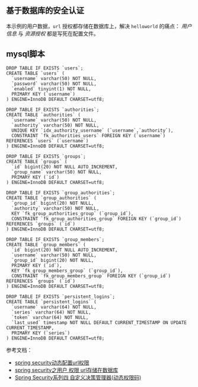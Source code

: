 基于数据库的安全认证
---

本示例的用户数据，`url` 授权都存储在数据库上，解决 `helloworld` 的痛点： *用户信息* 与 *资源授权* 都是写死在配置文件。

mysql脚本
---

```mysql
DROP TABLE IF EXISTS `users`;
CREATE TABLE `users` (
  `username` varchar(50) NOT NULL,
  `password` varchar(50) NOT NULL,
  `enabled` tinyint(1) NOT NULL,
  PRIMARY KEY (`username`)
) ENGINE=InnoDB DEFAULT CHARSET=utf8;

DROP TABLE IF EXISTS `authorities`;
CREATE TABLE `authorities` (
  `username` varchar(50) NOT NULL,
  `authority` varchar(50) NOT NULL,
  UNIQUE KEY `idx_authority_username` (`username`,`authority`),
  CONSTRAINT `fk_authorities_users` FOREIGN KEY (`username`) REFERENCES `users` (`username`)
) ENGINE=InnoDB DEFAULT CHARSET=utf8;

DROP TABLE IF EXISTS `groups`;
CREATE TABLE `groups` (
  `id` bigint(20) NOT NULL AUTO_INCREMENT,
  `group_name` varchar(50) NOT NULL,
  PRIMARY KEY (`id`)
) ENGINE=InnoDB DEFAULT CHARSET=utf8;

DROP TABLE IF EXISTS `group_authorities`;
CREATE TABLE `group_authorities` (
  `group_id` bigint(20) NOT NULL,
  `authority` varchar(50) NOT NULL,
  KEY `fk_group_authorities_group` (`group_id`),
  CONSTRAINT `fk_group_authorities_group` FOREIGN KEY (`group_id`) REFERENCES `groups` (`id`)
) ENGINE=InnoDB DEFAULT CHARSET=utf8;

DROP TABLE IF EXISTS `group_members`;
CREATE TABLE `group_members` (
  `id` bigint(20) NOT NULL AUTO_INCREMENT,
  `username` varchar(50) NOT NULL,
  `group_id` bigint(20) NOT NULL,
  PRIMARY KEY (`id`),
  KEY `fk_group_members_group` (`group_id`),
  CONSTRAINT `fk_group_members_group` FOREIGN KEY (`group_id`) REFERENCES `groups` (`id`)
) ENGINE=InnoDB DEFAULT CHARSET=utf8;

DROP TABLE IF EXISTS `persistent_logins`;
CREATE TABLE `persistent_logins` (
  `username` varchar(64) NOT NULL,
  `series` varchar(64) NOT NULL,
  `token` varchar(64) NOT NULL,
  `last_used` timestamp NOT NULL DEFAULT CURRENT_TIMESTAMP ON UPDATE CURRENT_TIMESTAMP,
  PRIMARY KEY (`series`)
) ENGINE=InnoDB DEFAULT CHARSET=utf8;

```

参考文档：

- [spring security动态配置url权限](https://segmentfault.com/a/1190000010672041)
- [spring security之用户 权限 url存储在数据库](https://www.cnblogs.com/visoncheng/p/3335768.html)
- [Spring Security系列四 自定义决策管理器(动态权限码)](https://www.ktanx.com/blog/p/4929)